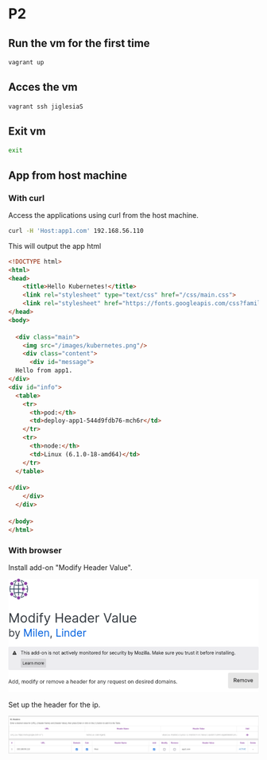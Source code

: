 ﻿# P2
## Run the vm for the first time

```bash
vagrant up
```

## Acces the vm

```bash
vagrant ssh jiglesiaS
```

## Exit vm

```bash
exit
```

## App from host machine

### With curl

Access the applications using curl from the host machine.

```bash
curl -H 'Host:app1.com' 192.168.56.110
```
This will output the app html
```html
<!DOCTYPE html>
<html>
<head>
    <title>Hello Kubernetes!</title>
    <link rel="stylesheet" type="text/css" href="/css/main.css">
    <link rel="stylesheet" href="https://fonts.googleapis.com/css?family=Ubuntu:300" >
</head>
<body>

  <div class="main">
    <img src="/images/kubernetes.png"/>
    <div class="content">
      <div id="message">
  Hello from app1.
</div>
<div id="info">
  <table>
    <tr>
      <th>pod:</th>
      <td>deploy-app1-544d9fdb76-mch6r</td>
    </tr>
    <tr>
      <th>node:</th>
      <td>Linux (6.1.0-18-amd64)</td>
    </tr>
  </table>

</div>
    </div>
  </div>

</body>
</html>
```

### With browser

Install add-on "Modify Header Value".

![alt text](../docs/image-2.png)

Set up the header for the ip.

![alt text](../docs/image-1.png)